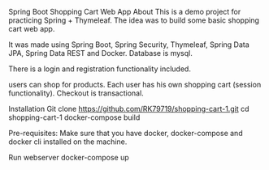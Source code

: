 Spring Boot Shopping Cart Web App
About
This is a demo project for practicing Spring + Thymeleaf. The idea was to build some basic shopping cart web app.

It was made using Spring Boot, Spring Security, Thymeleaf, Spring Data JPA, Spring Data REST and Docker. Database is mysql.

There is a login and registration functionality included.

users can shop for products. Each user has his own shopping cart (session functionality). Checkout is transactional.

Installation
Git clone https://github.com/RK79719/shopping-cart-1.git
cd shopping-cart-1
docker-compose build

Pre-requisites:
Make sure that you have docker, docker-compose and docker cli installed on the machine.

Run webserver
docker-compose up
